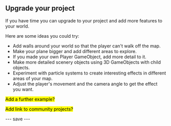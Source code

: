 ## Upgrade your project

If you have time you can upgrade to your project and add more features to your world. 

Here are some ideas you could try:
- Add walls around your world so that the player can't walk off the map.
- Make your plane bigger and add different areas to explore.
- If you made your own Player GameObject, add more detail to it. 
- Make more detailed scenery objects using 3D GameObjects with child objects. 
- Experiment with particle systems to create interesting effects in different areas of your map. 
- Adjust the player's movement and the camera angle to get the effect you want. 

<mark>Add a further example?</mark>

<mark>Add link to community projects?</mark>

--- save ---
